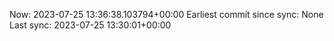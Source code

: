 Now: 2023-07-25 13:36:38.103794+00:00 Earliest commit since sync: None Last sync: 2023-07-25 13:30:01+00:00
